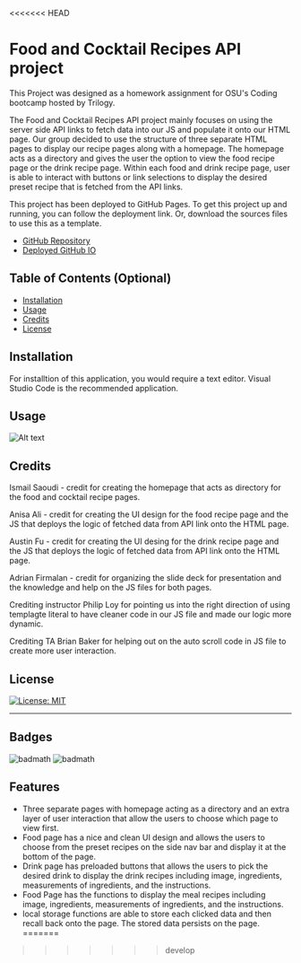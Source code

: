 <<<<<<< HEAD
# Food and Cocktail Recipes API project

This Project was designed as a homework assignment for OSU's Coding bootcamp hosted by Trilogy. 

The Food and Cocktail Recipes API project mainly focuses on using the server side API links to fetch data into our JS and populate it onto our HTML page. Our group decided to use the structure of three separate HTML pages to display our recipe pages along with a homepage. The homepage acts as a directory and gives the user the option to view the food recipe page or the drink recipe page. Within each food and drink recipe page, user is able to interact with buttons or link selections to display the desired preset recipe that is fetched from the API links. 

This project has been deployed to GitHub Pages. To get this project up and running, you can follow the deployment link. Or, download the sources files to use this as a template.

* [GitHub Repository]()
* [Deployed GitHub IO]()

## Table of Contents (Optional)

- [Installation](#installation)
- [Usage](#usage)
- [Credits](#credits)
- [License](#license)

## Installation

For installtion of this application, you would require a text editor. Visual Studio Code is the recommended application. 

## Usage

![Alt text]()

## Credits

Ismail Saoudi - credit for creating the homepage that acts as directory for the food and cocktail recipe pages. 

Anisa Ali - credit for creating the UI design for the food recipe page and the JS that deploys the logic of fetched data from API link onto the HTML page. 

Austin Fu - credit for creating the UI desing for the drink recipe page and the JS that deploys the logic of fetched data from API link onto the HTML page. 

Adrian Firmalan - credit for organizing the slide deck for presentation and the  knowledge and help on the JS files for both pages. 

Crediting instructor Philip Loy for pointing us into the right direction of using templagte literal to have cleaner code in our JS file and made our logic more dynamic. 

Crediting TA Brian Baker for helping out on the auto scroll code in JS file to create more user interaction. 

## License

[![License: MIT](https://img.shields.io/badge/License-MIT-yellow.svg)](https://opensource.org/licenses/MIT)

---

## Badges

![badmath](https://img.shields.io/badge/HTML-31.3%25-orange)
![badmath](https://img.shields.io/badge/JavaScript-68.7%-yellow)


## Features

* Three separate pages with homepage acting as a directory and an extra layer of user interaction that allow the users to choose which page to view first. 
* Food page has a nice and clean UI design and allows the users to choose from the preset recipes on the side nav bar and display it at the bottom of the page.
* Drink page has preloaded buttons that allows the users to pick the desired drink to display the drink recipes including image, ingredients, measurements of ingredients, and the instructions. 
* Food Page has the functions to display the meal recipes including image, ingredients, measurements of ingredients, and the instructions. 
* local storage functions are able to store each clicked data and then recall back onto the page. The stored data persists on the page. 
=======
>>>>>>> develop
